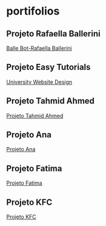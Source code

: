 # portifolios

<p>
<h2>Projeto Rafaella Ballerini</h2>
<a href="https://richard-martins.github.io/portifolios/Balle%20Bot-Rafaella%20Ballerini/">Balle Bot-Rafaella Ballerini</a>
 </p>

<p>
<h2>Projeto Easy Tutorials</h2>
<a href="https://richard-martins.github.io/portifolios/University%20Website%20Design/#">University Website Design</a>
 </p>

<p>
<h2>Projeto Tahmid Ahmed</h2>
<a href="https://richard-martins.github.io/portifolios/portfolio-Tahmid%20Ahmed/">Projeto Tahmid Ahmed</a>
 </p>

<p>
<h2>Projeto Ana</h2>
<a href="https://richard-martins.github.io/portifolios/projeto-ana/">Projeto Ana</a>
 </p>

<p>
<h2>Projeto Fatima</h2>
<a href="https://richard-martins.github.io/portifolios/projeto-fatima/">Projeto Fatima</a>
 </p>

<p>
<h2>Projeto KFC</h2>
<a href="https://richard-martins.github.io/portifolios/projeto-kfc/">Projeto KFC</a>
 </p>
